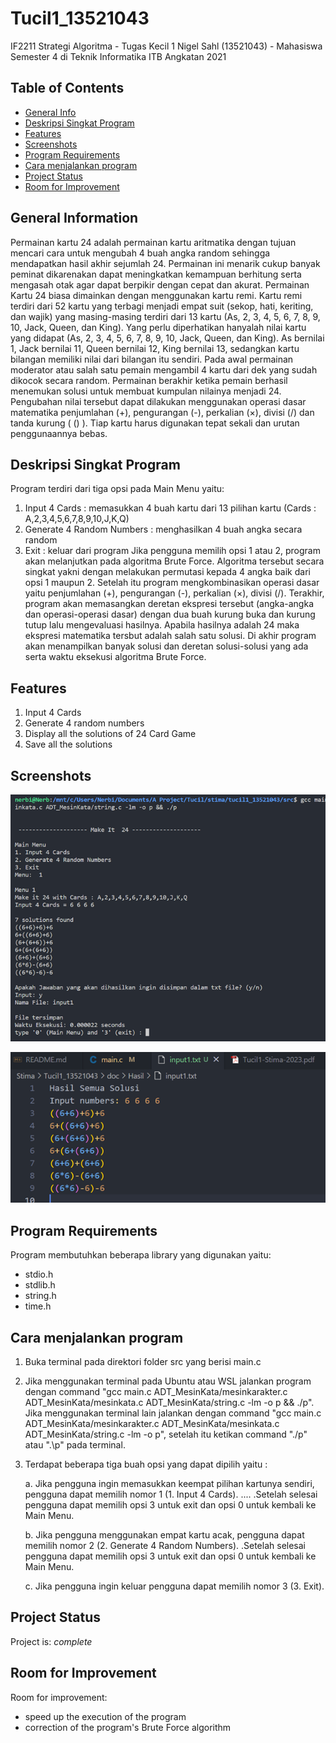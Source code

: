 # Tucil1_13521043
IF2211 Strategi Algoritma - Tugas Kecil 1
Nigel Sahl (13521043) - Mahasiswa Semester 4 di Teknik Informatika ITB Angkatan 2021


## Table of Contents
- [General Info](#general-information)
- [Deskripsi Singkat Program](#Deskripsi-Singkat-Program)
- [Features](#features)
- [Screenshots](#screenshots)
- [Program Requirements](#Program-Requirements)
- [Cara menjalankan program](#cara-menjalankan-program)
- [Project Status](#project-status)
- [Room for Improvement](#room-for-improvement)


## General Information
Permainan kartu 24 adalah permainan kartu aritmatika dengan tujuan mencari cara untuk mengubah 4 buah angka random sehingga mendapatkan hasil akhir sejumlah 24. Permainan ini menarik cukup banyak peminat dikarenakan dapat meningkatkan kemampuan berhitung serta mengasah otak agar dapat berpikir dengan cepat dan akurat. Permainan Kartu 24 biasa dimainkan dengan menggunakan kartu remi. Kartu remi terdiri dari 52 kartu yang terbagi menjadi empat suit (sekop, hati, keriting, dan wajik) yang masing-masing terdiri dari 13 kartu (As, 2, 3, 4, 5, 6, 7, 8, 9, 10, Jack, Queen, dan King). Yang perlu diperhatikan hanyalah nilai kartu yang didapat (As, 2, 3, 4, 5, 6, 7, 8, 9, 10, Jack, Queen, dan King). As bernilai 1, Jack bernilai 11, Queen bernilai 12, King bernilai 13, sedangkan kartu bilangan memiliki nilai dari bilangan itu sendiri. Pada awal permainan moderator atau salah satu pemain mengambil 4 kartu dari dek yang sudah dikocok secara random. Permainan berakhir ketika pemain berhasil menemukan solusi untuk membuat kumpulan nilainya menjadi 24. Pengubahan nilai tersebut dapat dilakukan menggunakan operasi dasar matematika penjumlahan (+), pengurangan (-), perkalian (×), divisi (/) dan tanda kurung ( () ). Tiap kartu harus digunakan tepat sekali dan urutan penggunaannya bebas.


## Deskripsi Singkat Program
Program terdiri dari tiga opsi pada Main Menu yaitu:
1. Input 4 Cards : memasukkan 4 buah kartu dari 13 pilihan kartu (Cards : A,2,3,4,5,6,7,8,9,10,J,K,Q)
2. Generate 4 Random Numbers : menghasilkan 4 buah angka secara random
3. Exit : keluar dari program
   Jika pengguna memilih opsi 1 atau 2, program akan melanjutkan pada algoritma Brute Force. Algoritma tersebut secara singkat yakni dengan melakukan permutasi kepada 4 angka baik dari opsi 1 maupun 2. Setelah itu program mengkombinasikan operasi dasar yaitu penjumlahan (+), pengurangan (-), perkalian (×), divisi (/). Terakhir, program akan memasangkan deretan ekspresi tersebut (angka-angka dan operasi-operasi dasar) dengan dua buah kurung buka dan kurung tutup lalu mengevaluasi hasilnya. Apabila hasilnya adalah 24 maka ekspresi matematika tersbut adalah salah satu solusi. Di akhir program akan menampilkan banyak solusi dan deretan solusi-solusi yang ada serta waktu eksekusi algoritma Brute Force.


## Features
1. Input 4 Cards
2. Generate 4 random numbers
3. Display all the solutions of 24 Card Game
4. Save all the solutions


## Screenshots
![Example screenshot 1](./doc/pic1.png)

![Example screenshot 2](./doc/pic2.png)


## Program Requirements
Program membutuhkan beberapa library yang digunakan yaitu:
- stdio.h
- stdlib.h
- string.h
- time.h


## Cara menjalankan program
1. Buka terminal pada direktori folder src yang berisi main.c
2. Jika menggunakan terminal pada Ubuntu atau WSL jalankan program dengan command "gcc main.c ADT_MesinKata/mesinkarakter.c ADT_MesinKata/mesinkata.c ADT_MesinKata/string.c -lm -o p && ./p". Jika menggunakan terminal lain jalankan dengan command "gcc main.c ADT_MesinKata/mesinkarakter.c ADT_MesinKata/mesinkata.c ADT_MesinKata/string.c -lm -o p", setelah itu ketikan command "./p" atau ".\p" pada terminal.
3. Terdapat beberapa tiga buah opsi yang dapat dipilih yaitu :

   a. Jika pengguna ingin memasukkan keempat pilihan kartunya sendiri, pengguna dapat memilih nomor 1 (1. Input 4 Cards). .... .Setelah selesai pengguna dapat memilih opsi 3 untuk exit dan opsi 0 untuk kembali ke Main Menu.

   b. Jika pengguna menggunakan empat kartu acak, pengguna dapat memilih nomor 2 (2. Generate 4 Random Numbers). .Setelah selesai pengguna dapat memilih opsi 3 untuk exit dan opsi 0 untuk kembali ke Main Menu.

   c. Jika pengguna ingin keluar pengguna dapat memilih nomor 3 (3. Exit).


## Project Status
Project is: _complete_


## Room for Improvement
Room for improvement:

- speed up the execution of the program
- correction of the program's Brute Force algorithm
